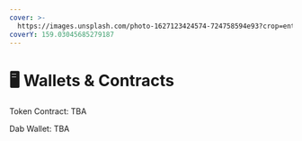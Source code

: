 ```yaml
---
cover: >-
  https://images.unsplash.com/photo-1627123424574-724758594e93?crop=entropy&cs=tinysrgb&fm=jpg&ixid=MnwxOTcwMjR8MHwxfHNlYXJjaHwxfHx3YWxsZXR8ZW58MHx8fHwxNjU5MzA0MTQ4&ixlib=rb-1.2.1&q=80
coverY: 159.03045685279187
---
```


# 🖥 Wallets & Contracts

Token Contract: TBA

Dab Wallet: TBA



